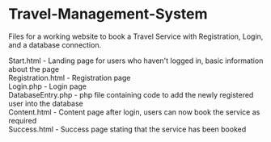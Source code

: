 # Travel-Management-System
Files for a working website to book a Travel Service with Registration, Login, and a database connection.

Start.html - Landing page for users who haven't logged in, basic information about the page  <br />
Registration.html - Registration page<br />
Login.php - Login page<br />
DatabaseEntry.php - php file containing code to add the newly registered user into the database<br />
Content.html - Content page after login, users can now book the service as required<br />
Success.html - Success page stating that the service has been booked<br />
